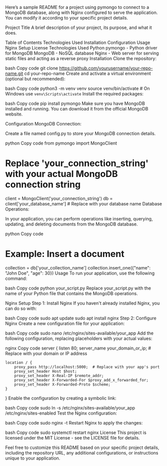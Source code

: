 Here’s a sample README for a project using pymongo to connect to a MongoDB database, along with Nginx configured to serve the application. You can modify it according to your specific project details.

Project Title
A brief description of your project, its purpose, and what it does.

Table of Contents
Technologies Used
Installation
Configuration
Usage
Nginx Setup
License
Technologies Used
Python
pymongo - Python driver for MongoDB
MongoDB - NoSQL database
Nginx - Web server for serving static files and acting as a reverse proxy
Installation
Clone the repository:

bash
Copy code
git clone https://github.com/yourusername/your-repo-name.git
cd your-repo-name
Create and activate a virtual environment (optional but recommended):

bash
Copy code
python3 -m venv venv
source venv/bin/activate  # On Windows use `venv\Scripts\activate`
Install the required packages:

bash
Copy code
pip install pymongo
Make sure you have MongoDB installed and running. You can download it from the official MongoDB website.

Configuration
MongoDB Connection:

Create a file named config.py to store your MongoDB connection details.

python
Copy code
from pymongo import MongoClient

# Replace 'your_connection_string' with your actual MongoDB connection string
client = MongoClient('your_connection_string')
db = client['your_database_name']  # Replace with your database name
Database Operations:

In your application, you can perform operations like inserting, querying, updating, and deleting documents from the MongoDB database.

python
Copy code
# Example: Insert a document
collection = db['your_collection_name']
collection.insert_one({"name": "John Doe", "age": 30})
Usage
To run your application, use the following command:

bash
Copy code
python your_script.py
Replace your_script.py with the name of your Python file that contains the MongoDB operations.

Nginx Setup
Step 1: Install Nginx
If you haven't already installed Nginx, you can do so with:

bash
Copy code
sudo apt update
sudo apt install nginx
Step 2: Configure Nginx
Create a new configuration file for your application:

bash
Copy code
sudo nano /etc/nginx/sites-available/your_app
Add the following configuration, replacing placeholders with your actual values:

nginx
Copy code
server {
    listen 80;
    server_name your_domain_or_ip;  # Replace with your domain or IP address

    location / {
        proxy_pass http://localhost:5000;  # Replace with your app's port
        proxy_set_header Host $host;
        proxy_set_header X-Real-IP $remote_addr;
        proxy_set_header X-Forwarded-For $proxy_add_x_forwarded_for;
        proxy_set_header X-Forwarded-Proto $scheme;
    }
}
Enable the configuration by creating a symbolic link:

bash
Copy code
sudo ln -s /etc/nginx/sites-available/your_app /etc/nginx/sites-enabled
Test the Nginx configuration:

bash
Copy code
sudo nginx -t
Restart Nginx to apply the changes:

bash
Copy code
sudo systemctl restart nginx
License
This project is licensed under the MIT License - see the LICENSE file for details.

Feel free to customize this README based on your specific project details, including the repository URL, any additional configurations, or instructions unique to your application.






